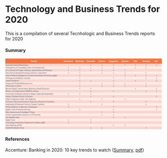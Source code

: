 # Technology and Business Trends for 2020

This is a compilation of several Tecnhologic and Business Trends reports for 2020


#### Summary

![Summary](docs/Trends_2020.png)


#### References

Accenture: Banking in 2020: 10 key trends to watch ([Summary](https://www.accenture.com/fi-en/insights/banking/10-key-trends-banking-2020), [pdf](https://financialservices.accenture.com/rs/368-RMC-681/images/Accenture-Top-10-Banking-Trends-2020.pdf))







